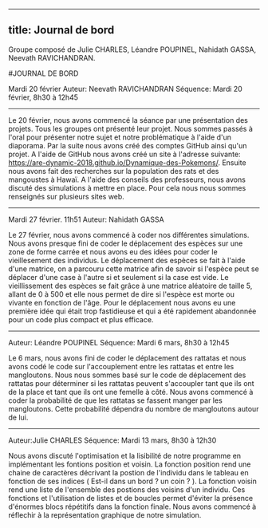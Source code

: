
---
title: Journal de bord
---


Groupe composé de Julie CHARLES, Léandre POUPINEL, Nahidath GASSA, Neevath RAVICHANDRAN.

#JOURNAL DE BORD

Mardi 20 février
Auteur: Neevath RAVICHANDRAN
Séquence: Mardi 20 février, 8h30 à 12h45


---

  Le 20 février, nous avons commencé la séance par une présentation des projets. Tous les groupes ont présenté leur projet. Nous sommes passés à l'oral pour présenter notre sujet et notre problématique à l'aide d'un diaporama.
  Par la suite nous avons créé des comptes GitHub ainsi qu'un projet. A l'aide de GitHub nous avons créé un site à l'adresse suivante: https://are-dynamic-2018.github.io/Dynamique-des-Pokemons/.
  Ensuite nous avons fait des recherches sur la population des rats et des mangoustes à Hawaï. A l'aide des conseils des professeurs, nous avons discuté des simulations à mettre en place. Pour cela nous nous sommes renseignés sur plusieurs sites web.


---

Mardi 27 février. 11h51
Auteur: Nahidath GASSA

   Le 27 février, nous avons commencé à coder nos différentes simulations. Nous avons presque fini de coder le déplacement des espèces sur une zone de forme carrée et nous avons eu des idées pour coder le vieillesement des individus. Le déplacement des espèces se fait à l'aide d'une matrice, on a parcouru cette matrice afin de savoir si l'espèce peut se déplacer d'une case à l'autre si et seulement si la case est vide. Le vieillissement des espèces se fait grâce à une matrice aléatoire de taille 5, allant de 0 à 500 et elle nous permet de dire si l'espèce est morte ou vivante en fonction de l'âge.
   Pour le déplacement nous avons eu une première idée qui était trop fastidieuse et qui a été rapidement abandonnée pour un code plus compact et plus efficace.
  
  
---

Auteur: Léandre POUPINEL
Séquence: Mardi 6 mars, 8h30 à 12h45

  Le 6 mars, nous avons fini de coder le déplacement des rattatas et nous avons codé le code sur l'accouplement entre les rattatas et entre les mangloutons. Nous nous sommes basé sur le code de déplacement des rattatas pour déterminer si les rattatas peuvent s'accoupler tant que ils ont de la place et tant que ils ont une femelle à côté. Nous avons commencé à coder la probabilité de que les rattatas se fassent manger par les mangloutons. Cette probabilité dépendra du nombre de mangloutons autour de lui.
  
---

Auteur:Julie CHARLES
Séquence: Mardi 13 mars, 8h30 à 12h30

  Nous avons discuté l'optimisation et la lisibilité de notre programme en implémentant les fontions position et voisin. La fonction position rend une chaine de caractères décrivant la postion de l'individu dans le tableau en fonction de ses indices ( Est-il dans un bord ? un coin ? ). La fonction voisin rend une liste de l'ensemble des postions des voisins d'un individu.
  Ces fonctions et l'utilisation de listes et de boucles permet d'éviter la présence d'énormes blocs répétitifs dans la fonction finale.
  Nous avons commencé à réflechir à la représentation graphique de notre simulation.
  
